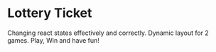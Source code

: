 # Lottery Ticket

Changing react states effectively and correctly. Dynamic layout for 2 games.
Play, Win and have fun!
